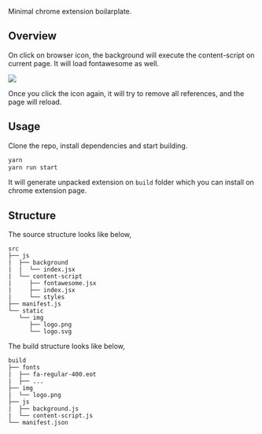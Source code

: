 Minimal chrome extension boilarplate. 

## Overview
On click on browser icon, the background will execute the content-script on current page. It will load fontawesome as well.

![](https://i.imgur.com/xLIJyHE.png)

Once you click the icon again, it will try to remove all references, and the page will reload.

## Usage

Clone the repo, install dependencies and start building.

```sh
yarn 
yarn run start
```

It will generate unpacked extension on `build` folder which you can install on chrome extension page.

## Structure

The source structure looks like below,
```
src
├── js
|  ├── background
|  |  └── index.jsx
|  └── content-script
|     ├── fontawesome.jsx
|     ├── index.jsx
|     └── styles
├── manifest.js
└── static
   └── img
      ├── logo.png
      └── logo.svg
```

The build structure looks like below,
```
build
├── fonts
|  ├── fa-regular-400.eot
|  ├── ...
├── img
|  └── logo.png
├── js
|  ├── background.js
|  └── content-script.js
└── manifest.json
```